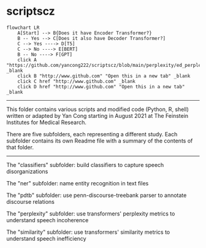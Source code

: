 # scriptscz

```mermaid
flowchart LR
    A[Start] --> B{Does it have Encoder Transformer?}
    B -- Yes --> C[Does it also have Decoder Transformer?]
    C --> Yes ----> D[T5]
    C --> No ----> E[BERT]
    B -- No ----> F[GPT]
    click A "https://github.com/yancong222/scriptscz/blob/main/perplexity/ed_perplexity.py" _blank
    click B "http://www.github.com" "Open this in a new tab" _blank
    click C href "http://www.github.com" _blank
    click D href "http://www.github.com" "Open this in a new tab" _blank
```
---------------------------------------------

This folder contains various scripts and modified code (Python, R, shell) written or adapted by Yan Cong starting in August 2021 at The Feinstein Institutes for Medical Research.

There are five subfolders, each representing a different study. Each subfolder contains its own Readme file with a summary of the contents of that folder.

---------------------------------------------

The "classifiers" subfolder: build classifiers to capture speech disorganizations

The "ner" subfolder: name entity recognition in text files

The "pdtb" subfolder: use penn-discourse-treebank parser to annotate discourse relations

The "perplexity" subfolder: use transformers' perplexity metrics to understand speech incoherence

The "similarity" subfolder: use transformers' similarity metrics to understand speech inefficiency


